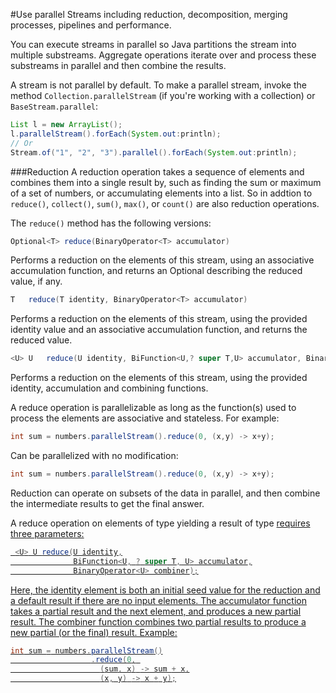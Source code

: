 #Use parallel Streams including reduction, decomposition, merging processes, pipelines and performance.

You can execute streams in parallel so Java partitions the stream into multiple substreams. Aggregate operations iterate over and process these substreams in parallel and then combine the results.

A stream is not parallel by default. To make a parallel stream, invoke the method `Collection.parallelStream` (if you're working with a collection) or `BaseStream.parallel`:
````java
List l = new ArrayList();
l.parallelStream().forEach(System.out:println);
// Or
Stream.of("1", "2", "3").parallel().forEach(System.out:println);
````

###Reduction
A reduction operation takes a sequence of elements and combines them into a single result by, such as finding the sum or maximum of a set of numbers, or accumulating elements into a list. So in addtion to `reduce()`, `collect()`, `sum()`, `max()`, or `count()` are also reduction operations.

The `reduce()` method has the following versions:
````java
Optional<T>	reduce(BinaryOperator<T> accumulator)
````
Performs a reduction on the elements of this stream, using an associative accumulation function, and returns an Optional describing the reduced value, if any.
````java
T	reduce(T identity, BinaryOperator<T> accumulator)
````
Performs a reduction on the elements of this stream, using the provided identity value and an associative accumulation function, and returns the reduced value.
````java
<U> U	reduce(U identity, BiFunction<U,? super T,U> accumulator, BinaryOperator<U> combiner)
````
Performs a reduction on the elements of this stream, using the provided identity, accumulation and combining functions.

A reduce operation is parallelizable as long as the function(s) used to process the elements are associative and stateless. For example:
````java
int sum = numbers.parallelStream().reduce(0, (x,y) -> x+y);
````
Can be parallelized with no modification:
````java
int sum = numbers.parallelStream().reduce(0, (x,y) -> x+y);
````
Reduction can operate on subsets of the data in parallel, and then combine the intermediate results to get the final answer.

A reduce operation on elements of type <T> yielding a result of type <U> requires three parameters:
````java
 <U> U reduce(U identity,
              BiFunction<U, ? super T, U> accumulator,
              BinaryOperator<U> combiner);
````
Here, the identity element is both an initial seed value for the reduction and a default result if there are no input elements. The accumulator function takes a partial result and the next element, and produces a new partial result. The combiner function combines two partial results to produce a new partial (or the final) result. Example:
````java
int sum = numbers.parallelStream()
                  .reduce(0, 
                    (sum, x) -> sum + x,
                    (x, y) -> x + y);
````
